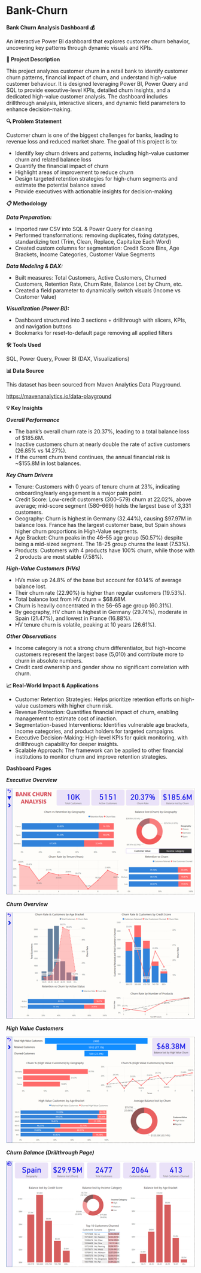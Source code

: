 # Bank-Churn
**Bank Churn Analysis Dashboard 💰**

An interactive Power BI dashboard that explores customer churn behavior, uncovering key patterns through dynamic visuals and KPIs.

**📌 Project Description**

This project analyzes customer churn in a retail bank to identify customer churn patterns, financial impact of churn, and understand high-value customer behaviour. It is designed leveraging Power BI, Power Query and SQL to provide executive-level KPIs, detailed churn insights, and a dedicated high-value customer analysis. The dashboard includes drillthrough analysis, interactive slicers, and dynamic field parameters to enhance decision-making.

**🔍 Problem Statement**

Customer churn is one of the biggest challenges for banks, leading to revenue loss and reduced market share.
The goal of this project is to:
- Identify key churn drivers and patterns, including high-value customer churn and related balance loss
- Quantify the financial impact of churn
- Highlight areas of improvement to reduce churn
- Design targeted retention strategies for high-churn segments and estimate the potential balance saved
- Provide executives with actionable insights for decision-making

**📋 Methodology**

_**Data Preparation:**_

- Imported raw CSV into SQL & Power Query for cleaning
-	Performed transformations: removing duplicates, fixing datatypes, standardizing text (Trim, Clean, Replace, Capitalize Each Word)
-	Created custom columns for segmentation: Credit Score Bins, Age Brackets, Income Categories, Customer Value Segments

_**Data Modeling & DAX:**_

-	Built measures: Total Customers, Active Customers, Churned Customers, Retention Rate, Churn Rate, Balance Lost by Churn, etc.
-	Created a field parameter to dynamically switch visuals (Income vs Customer Value)

_**Visualization (Power BI):**_
-	Dashboard structured into 3 sections + drillthrough with slicers, KPIs, and navigation buttons
-	Bookmarks for reset-to-default page removing all applied filters


**🛠️ Tools Used**

SQL, Power Query, Power BI (DAX, Visualizations)

**📊 Data Source**

This dataset has been sourced from Maven Analytics Data Playground. 

https://mavenanalytics.io/data-playground

**💡 Key Insights**

**_Overall Performance_**
- The bank’s overall churn rate is 20.37%, leading to a total balance loss of $185.6M.
- Inactive customers churn at nearly double the rate of active customers (26.85% vs 14.27%).
- If the current churn trend continues, the annual financial risk is ~$155.8M in lost balances.
  
**_Key Churn Drivers_**
- Tenure: Customers with 0 years of tenure churn at 23%, indicating onboarding/early engagement is a major pain point.
- Credit Score: Low-credit customers (300–579) churn at 22.02%, above average; mid-score segment (580–669) holds the largest base of 3,331 customers.
- 	Geography: Churn is highest in Germany (32.44%), causing $97.97M in balance loss. France has the largest customer base, but Spain shows higher churn           proportions in High-Value segments.
- Age Bracket: Churn peaks in the 46–55 age group (50.57%) despite being a mid-sized segment. The 18–25 group churns the least (7.53%).
- Products: Customers with 4 products have 100% churn, while those with 2 products are most stable (7.58%).

**_High-Value Customers (HVs)_**
- HVs make up 24.8% of the base but account for 60.14% of average balance lost.
- Their churn rate (22.90%) is higher than regular customers (19.53%).
- Total balance lost from HV churn = $68.68M.
- Churn is heavily concentrated in the 56–65 age group (60.31%).
- By geography, HV churn is highest in Germany (29.74%), moderate in Spain (21.47%), and lowest in France (16.88%).
- HV tenure churn is volatile, peaking at 10 years (26.61%).
  
**_Other Observations_**
-	Income category is not a strong churn differentiator, but high-income customers represent the largest base (5,010) and contribute more to churn in absolute numbers.
-	Credit card ownership and gender show no significant correlation with churn.

**📈 Real-World Impact & Applications**

-	Customer Retention Strategies: Helps prioritize retention efforts on high-value customers with higher churn risk.
-	 Revenue Protection: Quantifies financial impact of churn, enabling management to estimate cost of inaction.
-	Segmentation-based Interventions: Identifies vulnerable age brackets, income categories, and product holders for targeted campaigns.
-	Executive Decision-Making: High-level KPIs for quick monitoring, with drillthrough capability for deeper insights.
-	Scalable Approach: The framework can be applied to other financial institutions to monitor churn and improve retention strategies.

**Dashboard Pages**

_**Executive Overview**_

![Executive Overview](https://github.com/abhilashini811/Bank-Churn-Analysis/blob/main/Executive_Overview.PNG)

_**Churn Overview**_

![Churn Overview](https://github.com/abhilashini811/Bank-Churn-Analysis/blob/main/Churn_Overview.PNG)

_**High Value Customers**_

![High Value Customers](https://github.com/abhilashini811/Bank-Churn-Analysis/blob/main/High_Value_Customers.PNG)

_**Churn Balance (Drillthrough Page)**_

![Churn Balance](https://github.com/abhilashini811/Bank-Churn-Analysis/blob/main/Churn_Balance-Drillthrough_Page.PNG)



